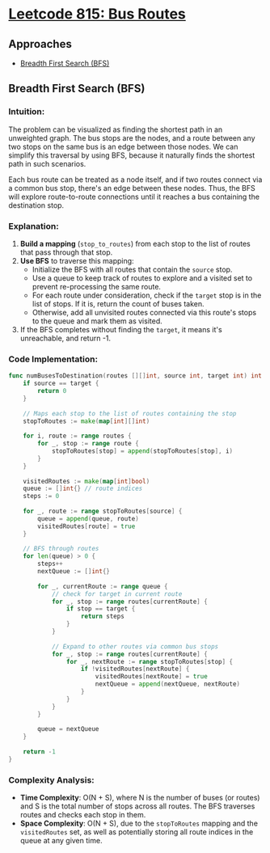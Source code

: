 # [Leetcode 815: Bus Routes](https://leetcode.com/problems/bus-routes/)

## Approaches
- [Breadth First Search (BFS)](#breadth-first-search-bfs)

## Breadth First Search (BFS)

### Intuition:
The problem can be visualized as finding the shortest path in an unweighted graph. The bus stops are the nodes, and a route between any two stops on the same bus is an edge between those nodes. We can simplify this traversal by using BFS, because it naturally finds the shortest path in such scenarios.

Each bus route can be treated as a node itself, and if two routes connect via a common bus stop, there's an edge between these nodes. Thus, the BFS will explore route-to-route connections until it reaches a bus containing the destination stop.

### Explanation:
1. **Build a mapping** (`stop_to_routes`) from each stop to the list of routes that pass through that stop.
2. **Use BFS** to traverse this mapping:
   - Initialize the BFS with all routes that contain the `source` stop.
   - Use a queue to keep track of routes to explore and a visited set to prevent re-processing the same route.
   - For each route under consideration, check if the `target` stop is in the list of stops. If it is, return the count of buses taken.
   - Otherwise, add all unvisited routes connected via this route's stops to the queue and mark them as visited.
3. If the BFS completes without finding the `target`, it means it's unreachable, and return -1.

### Code Implementation:

```go
func numBusesToDestination(routes [][]int, source int, target int) int {
    if source == target {
        return 0
    }
    
    // Maps each stop to the list of routes containing the stop
    stopToRoutes := make(map[int][]int)
    
    for i, route := range routes {
        for _, stop := range route {
            stopToRoutes[stop] = append(stopToRoutes[stop], i)
        }
    }
    
    visitedRoutes := make(map[int]bool)
    queue := []int{} // route indices
    steps := 0
    
    for _, route := range stopToRoutes[source] {
        queue = append(queue, route)
        visitedRoutes[route] = true
    }
    
    // BFS through routes
    for len(queue) > 0 {
        steps++
        nextQueue := []int{}
        
        for _, currentRoute := range queue {
            // check for target in current route
            for _, stop := range routes[currentRoute] {
                if stop == target {
                    return steps
                }
            }
            
            // Expand to other routes via common bus stops
            for _, stop := range routes[currentRoute] {
                for _, nextRoute := range stopToRoutes[stop] {
                    if !visitedRoutes[nextRoute] {
                        visitedRoutes[nextRoute] = true
                        nextQueue = append(nextQueue, nextRoute)
                    }
                }
            }
        }
        
        queue = nextQueue
    }
    
    return -1
}
```

### Complexity Analysis:
- **Time Complexity**: O(N + S), where N is the number of buses (or routes) and S is the total number of stops across all routes. The BFS traverses routes and checks each stop in them.
- **Space Complexity**: O(N + S), due to the `stopToRoutes` mapping and the `visitedRoutes` set, as well as potentially storing all route indices in the queue at any given time.

